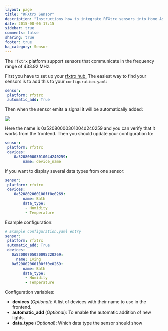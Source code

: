 ```yaml
---
layout: page
title: "RFXtrx Sensor"
description: "Instructions how to integrate RFXtrx sensors into Home Assistant."
date: 2015-08-06 17:15
sidebar: true
comments: false
sharing: true
footer: true
ha_category: Sensor
---
```


The `rfxtrx` platform support sensors that communicate in the frequency range of 433.92 MHz.

First you have to set up your [rfxtrx hub.](/components/rfxtrx/)
The easiest way to find your sensors is to add this to your `configuration.yaml`:
```yaml
sensor: 
 platform: rfxtrx
 automatic_add: True
```

Then when the sensor emits a signal it will be automatically added:

<p class='img'>
<img src='/images/components/rfxtrx/sensor.png' />
</p>

Here the name is 0a52080000301004d240259 and you can verify that it works from the frontend. 
Then you should update your configuration to:
```yaml
sensor:
 platform: rfxtrx
 devices:
    0a52080000301004d240259: 
        name: device_name
```

If you want to display several data types from one sensor:

```yaml
sensor: 
 platform: rfxtrx
 devices:
    0a520802060100ff0e0269: 
        name: Bath
        data_type: 
         - Humidity
         - Temperature
```



Example configuration:
```yaml
# Example configuration.yaml entry
sensor: 
 platform: rfxtrx
 automatic_add: True
 devices:
   0a52080705020095220269:
     name: Lving
   0a520802060100ff0e0269:
        name: Bath
        data_type: 
         - Humidity
         - Temperature
```

Configuration variables:

- **devices**  (*Optional*): A list of devices with their name to use in the frontend.
- **automatic_add** (*Optional*): To enable the automatic addition of new lights.
- **data_type**  (*Optional*): Which data type the sensor should show

